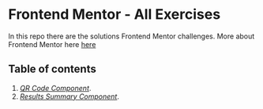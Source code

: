 # Frontend Mentor - All Exercises

In this repo there are the solutions Frontend Mentor challenges. More about Frontend Mentor here [here](https://www.frontendmentor.io)

## Table of contents

1. _[QR Code Component](https://bill-mpakas.github.io/fem-exercises/the-qr-code-component/)_.
2. _[Results Summary Component](https://bill-mpakas.github.io/fem-exercises/results-summary-component/)_.
